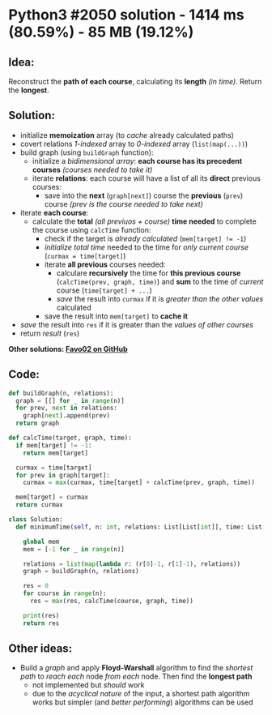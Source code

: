 # Python3 #2050 solution - 1414 ms (80.59%) - 85 MB (19.12%)

## Idea:

Reconstruct the **path of each course**, calculating its **length** _(in time)_. Return the **longest**.

## Solution:

- initialize **memoization** array (to _cache_ already calculated paths)
- covert relations _1-indexed_ array to _0-indexed_ array (`list(map(...))`)
- build graph (using `buildGraph` function):
  - initialize a _bidimensional array_: **each course has its precedent courses** _(courses needed to take it)_
  - iterate **relations**: each course will have a list of all its **direct** previous courses:
    - save into the **next** (`graph[next]`) course the **previous** (`prev`) course _(prev is the course needed to take next)_
- iterate **each course**:
  - calculate the **total** _(all previuos + course)_ **time needed** to complete the course using `calcTime` function:
    - check if the target is _already calculated_ (`mem[target] != -1`)
    - _initialize total time_ needed to the time for _only current course_ (`curmax = time[target]`)
    - iterate **all previous** courses needed:
      - calculare **recursively** the time for **this previous course** (`calcTime(prev, graph, time)`) and **sum** to the time of _current_ course (`time[target] + ...`)
      - _save_ the result into `curmax` if it is _greater than the other values_ calculated
    - save the result into `mem[target]` to **cache it**
- _save_ the result into `res` if it is greater than the _values of other courses_
- return _result_ (`res`)

**Other solutions: [Favo02 on GitHub](https://github.com/Favo02/leetcode)**

## Code:
```python
def buildGraph(n, relations):
  graph = [[] for _ in range(n)]
  for prev, next in relations:
    graph[next].append(prev)
  return graph

def calcTime(target, graph, time):
  if mem[target] != -1:
    return mem[target]

  curmax = time[target]
  for prev in graph[target]:
    curmax = max(curmax, time[target] + calcTime(prev, graph, time))

  mem[target] = curmax
  return curmax

class Solution:
  def minimumTime(self, n: int, relations: List[List[int]], time: List[int]) -> int:

    global mem
    mem = [-1 for _ in range(n)]

    relations = list(map(lambda r: (r[0]-1, r[1]-1), relations))
    graph = buildGraph(n, relations)

    res = 0
    for course in range(n):
      res = max(res, calcTime(course, graph, time))

    print(res)
    return res
```

## Other ideas:

- Build a _graph_ and apply **Floyd-Warshall** algorithm to find the _shortest path_ to _reach each_ node _from each_ node. Then find the **longest path**
  - not implemented but _should_ work
  - due to the _acyclical nature_ of the input, a shortest path algorithm works but simpler (and _better performing_) algorithms can be used
